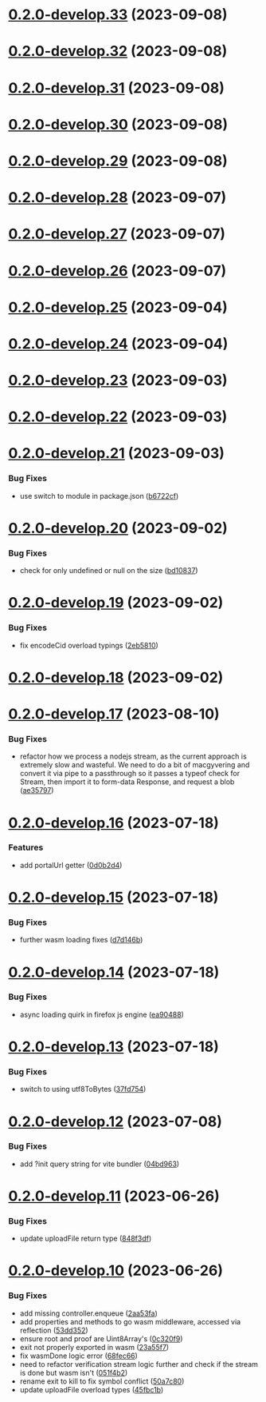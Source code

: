 # [0.2.0-develop.33](https://git.lumeweb.com/LumeWeb/libportal/compare/v0.2.0-develop.32...v0.2.0-develop.33) (2023-09-08)

# [0.2.0-develop.32](https://git.lumeweb.com/LumeWeb/libportal/compare/v0.2.0-develop.31...v0.2.0-develop.32) (2023-09-08)

# [0.2.0-develop.31](https://git.lumeweb.com/LumeWeb/libportal/compare/v0.2.0-develop.30...v0.2.0-develop.31) (2023-09-08)

# [0.2.0-develop.30](https://git.lumeweb.com/LumeWeb/libportal/compare/v0.2.0-develop.29...v0.2.0-develop.30) (2023-09-08)

# [0.2.0-develop.29](https://git.lumeweb.com/LumeWeb/libportal/compare/v0.2.0-develop.28...v0.2.0-develop.29) (2023-09-08)

# [0.2.0-develop.28](https://git.lumeweb.com/LumeWeb/libportal/compare/v0.2.0-develop.27...v0.2.0-develop.28) (2023-09-07)

# [0.2.0-develop.27](https://git.lumeweb.com/LumeWeb/libportal/compare/v0.2.0-develop.26...v0.2.0-develop.27) (2023-09-07)

# [0.2.0-develop.26](https://git.lumeweb.com/LumeWeb/libportal/compare/v0.2.0-develop.25...v0.2.0-develop.26) (2023-09-07)

# [0.2.0-develop.25](https://git.lumeweb.com/LumeWeb/libportal/compare/v0.2.0-develop.24...v0.2.0-develop.25) (2023-09-04)

# [0.2.0-develop.24](https://git.lumeweb.com/LumeWeb/libportal/compare/v0.2.0-develop.23...v0.2.0-develop.24) (2023-09-04)

# [0.2.0-develop.23](https://git.lumeweb.com/LumeWeb/libportal/compare/v0.2.0-develop.22...v0.2.0-develop.23) (2023-09-03)

# [0.2.0-develop.22](https://git.lumeweb.com/LumeWeb/libportal/compare/v0.2.0-develop.21...v0.2.0-develop.22) (2023-09-03)

# [0.2.0-develop.21](https://git.lumeweb.com/LumeWeb/libportal/compare/v0.2.0-develop.20...v0.2.0-develop.21) (2023-09-03)


### Bug Fixes

* use switch to module in package.json ([b6722cf](https://git.lumeweb.com/LumeWeb/libportal/commit/b6722cf98d347095815532b3923eefb42deb2f0a))

# [0.2.0-develop.20](https://git.lumeweb.com/LumeWeb/libportal/compare/v0.2.0-develop.19...v0.2.0-develop.20) (2023-09-02)


### Bug Fixes

* check for only undefined or null on the size ([bd10837](https://git.lumeweb.com/LumeWeb/libportal/commit/bd108376ba33bb3c6b5c25606c5ed032e292e911))

# [0.2.0-develop.19](https://git.lumeweb.com/LumeWeb/libportal/compare/v0.2.0-develop.18...v0.2.0-develop.19) (2023-09-02)


### Bug Fixes

* fix encodeCid overload typings ([2eb5810](https://git.lumeweb.com/LumeWeb/libportal/commit/2eb5810dec17413ef68f282e9d884bcd867f520d))

# [0.2.0-develop.18](https://git.lumeweb.com/LumeWeb/libportal/compare/v0.2.0-develop.17...v0.2.0-develop.18) (2023-09-02)

# [0.2.0-develop.17](https://git.lumeweb.com/LumeWeb/libportal/compare/v0.2.0-develop.16...v0.2.0-develop.17) (2023-08-10)


### Bug Fixes

* refactor how we process a nodejs stream, as the current approach is extremely slow and wasteful. We need to do a bit of macgyvering and convert it via pipe to a passthrough so it passes a typeof check for Stream, then import it to form-data Response, and request a blob ([ae35797](https://git.lumeweb.com/LumeWeb/libportal/commit/ae35797a2525d23ac9a552d076a9904e68a7a142))

# [0.2.0-develop.16](https://git.lumeweb.com/LumeWeb/libportal/compare/v0.2.0-develop.15...v0.2.0-develop.16) (2023-07-18)


### Features

* add portalUrl getter ([0d0b2d4](https://git.lumeweb.com/LumeWeb/libportal/commit/0d0b2d4799a277c25f39673a10e4351c1991536c))

# [0.2.0-develop.15](https://git.lumeweb.com/LumeWeb/libportal/compare/v0.2.0-develop.14...v0.2.0-develop.15) (2023-07-18)


### Bug Fixes

* further wasm loading fixes ([d7d146b](https://git.lumeweb.com/LumeWeb/libportal/commit/d7d146b78d3737b17baf45bb4dd2dcf8fc7cbe8d))

# [0.2.0-develop.14](https://git.lumeweb.com/LumeWeb/libportal/compare/v0.2.0-develop.13...v0.2.0-develop.14) (2023-07-18)


### Bug Fixes

* async loading quirk in firefox js engine ([ea90488](https://git.lumeweb.com/LumeWeb/libportal/commit/ea9048868a4323da810bf139a083daf3ed5d79f7))

# [0.2.0-develop.13](https://git.lumeweb.com/LumeWeb/libportal/compare/v0.2.0-develop.12...v0.2.0-develop.13) (2023-07-18)


### Bug Fixes

* switch to using utf8ToBytes ([37fd754](https://git.lumeweb.com/LumeWeb/libportal/commit/37fd7543afe5f06e3193e24cb2c3390c848faadb))

# [0.2.0-develop.12](https://git.lumeweb.com/LumeWeb/libportal/compare/v0.2.0-develop.11...v0.2.0-develop.12) (2023-07-08)


### Bug Fixes

* add ?init query string for vite bundler ([04bd963](https://git.lumeweb.com/LumeWeb/libportal/commit/04bd9636a3fc70f5d23b5e61add7fb3d18604d27))

# [0.2.0-develop.11](https://git.lumeweb.com/LumeWeb/libportal/compare/v0.2.0-develop.10...v0.2.0-develop.11) (2023-06-26)


### Bug Fixes

* update uploadFile return type ([848f3df](https://git.lumeweb.com/LumeWeb/libportal/commit/848f3dff9d55e6c08779ae3696c6053d406d2f32))

# [0.2.0-develop.10](https://git.lumeweb.com/LumeWeb/libportal/compare/v0.2.0-develop.9...v0.2.0-develop.10) (2023-06-26)


### Bug Fixes

* add missing controller.enqueue ([2aa53fa](https://git.lumeweb.com/LumeWeb/libportal/commit/2aa53faf00cc7024a24dc97fffaeb855faa4e650))
* add properties and methods to go wasm middleware, accessed via reflection ([53dd352](https://git.lumeweb.com/LumeWeb/libportal/commit/53dd352c95fec8ec266a53c03f19cecbecf8821b))
* ensure root and proof are Uint8Array's ([0c320f9](https://git.lumeweb.com/LumeWeb/libportal/commit/0c320f992bdf269614716b51818ed7063086c01c))
* exit not properly exported in wasm ([23a55f7](https://git.lumeweb.com/LumeWeb/libportal/commit/23a55f772b7dde7712742ee5f47a5fda5bb8afd2))
* fix wasmDone logic error ([68fec66](https://git.lumeweb.com/LumeWeb/libportal/commit/68fec66069721a6dc94027419ddd2cafbc877cbc))
* need to refactor verification stream logic further and check if the stream is done but wasm isn't ([051f4b2](https://git.lumeweb.com/LumeWeb/libportal/commit/051f4b2da75ab2287c99a3514af5d0d4f28017bf))
* rename exit to kill to fix symbol conflict ([50a7c80](https://git.lumeweb.com/LumeWeb/libportal/commit/50a7c803584b57e4e294aca117fc1e8b9a2a09c7))
* update uploadFile overload types ([45fbc1b](https://git.lumeweb.com/LumeWeb/libportal/commit/45fbc1b63d2c19e186d6f21b022fee62be61866a))
